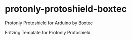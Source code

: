 # protonly-protoshield-boxtec
Protonly Protoshield for Arduino by Boxtec

Fritzing Template for Protonly Protoshield
